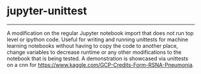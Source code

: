 # jupyter-unittest
---------------------------------
A modification on the regular Jupyter notebook import that does not run top level or ipython code. 
Useful for writing and running unittests for machine learning notebooks without having to copy the code 
to another place, change variables to decrease runtime or any other modifications to the notebook that
is being tested. A demonstration is showcased via unittests on a cnn for https://www.kaggle.com/GCP-Credits-Form-RSNA-Pneumonia.